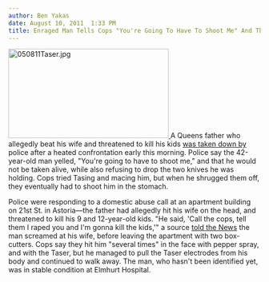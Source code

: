 ```yaml
---
author: Ben Yakas
date: August 10, 2011  1:33 PM
title: Enraged Man Tells Cops "You're Going To Have To Shoot Me" And They Do
---
```


<p><span class="mt-enclosure mt-enclosure-image" style="display: inline;"> <a href="https://web.archive.org/web/20110811104856/http://gothamist.com/attachments/nyc_chrisrobbins/050811Taser.jpg"> <img alt="050811Taser.jpg" src="https://web.archive.org/web/20110811104856im_/http://gothamist.com/assets_c/2011/05/050811Taser-thumb-640x359-622792.jpg" width="320" height="179" class="image-left"> </a> </span>A Queens father who allegedly beat his wife and threatened to kill his kids <a href="https://web.archive.org/web/20110811104856/http://www.nypost.com/p/news/local/queens/cops_shoot_queens_man_who_attacked_bJNKtKCsG5SyUlcMzS4tbL?CMP=OTC-rss&amp;FEEDNAME=">was taken down by</a> police after a heated confrontation early this morning. Police say the 42-year-old man yelled, &quot;You&apos;re going to have to shoot me,&quot; and that he would not be taken alive, while also refusing to drop the two knives he was holding. Cops tried Tasing and macing him, but when he shrugged them off, they eventually had to shoot him in the stomach.</p>

<p>Police were responding to a domestic abuse call at an apartment building on 21st St. in Astoria&#x2014;the father had allegedly hit his wife on the head, and threatened to kill his 9 and 12-year-old kids. &quot;He said, &apos;Call the cops, tell them I raped you and I&apos;m gonna kill the kids,&apos;&quot; a source <a href="https://web.archive.org/web/20110811104856/http://www.nydailynews.com/news/ny_crime/2011/08/10/2011-08-10_cops_taser_mace_then_shoot_crazed_man_who_told_police__youre_going_to_have_to_sh.html?r=news&amp;utm_source=">told the News</a> the man screamed at his wife, before leaving the apartment with two box-cutters. Cops say they hit him &quot;several times&quot; in the face with pepper spray, and with the Taser, but he managed to pull the Taser electrodes from his body and continued to walk away. The man, who hasn&apos;t been identified yet, was in stable condition at Elmhurt Hospital.</p>
